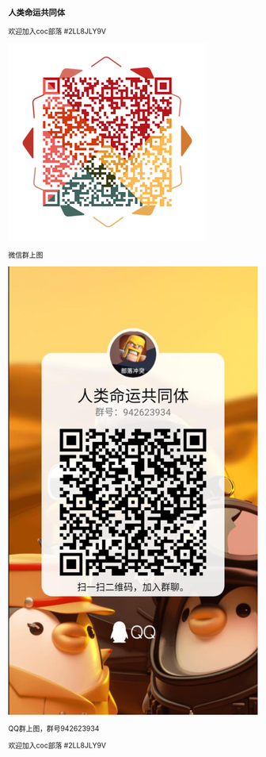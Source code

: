 ### 人类命运共同体

欢迎加入coc部落 #2LL8JLY9V

![人类命运共同体 微信群](cocwx.png)

微信群上图

![人类命运共同体 QQ群942623934](cocqq.jpg)

QQ群上图，群号942623934

欢迎加入coc部落 #2LL8JLY9V
